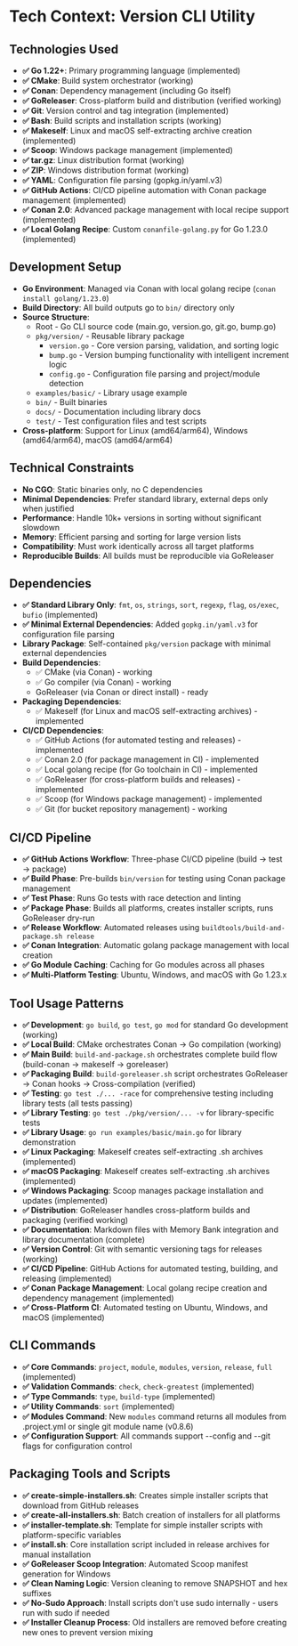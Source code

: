 # Tech Context: Version CLI Utility

## Technologies Used
- **✅ Go 1.22+**: Primary programming language (implemented)
- **✅ CMake**: Build system orchestrator (working)
- **✅ Conan**: Dependency management (including Go itself)
- **✅ GoReleaser**: Cross-platform build and distribution (verified working)
- **✅ Git**: Version control and tag integration (implemented)
- **✅ Bash**: Build scripts and installation scripts (working)
- **✅ Makeself**: Linux and macOS self-extracting archive creation (implemented)
- **✅ Scoop**: Windows package management (implemented)
- **✅ tar.gz**: Linux distribution format (working)
- **✅ ZIP**: Windows distribution format (working)
- **✅ YAML**: Configuration file parsing (gopkg.in/yaml.v3)
- **✅ GitHub Actions**: CI/CD pipeline automation with Conan package management (implemented)
- **✅ Conan 2.0**: Advanced package management with local recipe support (implemented)
- **✅ Local Golang Recipe**: Custom `conanfile-golang.py` for Go 1.23.0 (implemented)

## Development Setup
- **Go Environment**: Managed via Conan with local golang recipe (`conan install golang/1.23.0`)
- **Build Directory**: All build outputs go to `bin/` directory only
- **Source Structure**: 
  - Root - Go CLI source code (main.go, version.go, git.go, bump.go)
  - `pkg/version/` - Reusable library package
    - `version.go` - Core version parsing, validation, and sorting logic
    - `bump.go` - Version bumping functionality with intelligent increment logic
    - `config.go` - Configuration file parsing and project/module detection
  - `examples/basic/` - Library usage example
  - `bin/` - Built binaries
  - `docs/` - Documentation including library docs
  - `test/` - Test configuration files and test scripts
- **Cross-platform**: Support for Linux (amd64/arm64), Windows (amd64/arm64), macOS (amd64/arm64)

## Technical Constraints
- **No CGO**: Static binaries only, no C dependencies
- **Minimal Dependencies**: Prefer standard library, external deps only when justified
- **Performance**: Handle 10k+ versions in sorting without significant slowdown
- **Memory**: Efficient parsing and sorting for large version lists
- **Compatibility**: Must work identically across all target platforms
- **Reproducible Builds**: All builds must be reproducible via GoReleaser

## Dependencies
- **✅ Standard Library Only**: `fmt`, `os`, `strings`, `sort`, `regexp`, `flag`, `os/exec`, `bufio` (implemented)
- **✅ Minimal External Dependencies**: Added `gopkg.in/yaml.v3` for configuration file parsing
- **Library Package**: Self-contained `pkg/version` package with minimal external dependencies
- **Build Dependencies**:
  - ✅ CMake (via Conan) - working
  - ✅ Go compiler (via Conan) - working
  - GoReleaser (via Conan or direct install) - ready
- **Packaging Dependencies**:
  - ✅ Makeself (for Linux and macOS self-extracting archives) - implemented
- **CI/CD Dependencies**:
  - ✅ GitHub Actions (for automated testing and releases) - implemented
  - ✅ Conan 2.0 (for package management in CI) - implemented
  - ✅ Local golang recipe (for Go toolchain in CI) - implemented
  - ✅ GoReleaser (for cross-platform builds and releases) - implemented
  - ✅ Scoop (for Windows package management) - implemented
  - ✅ Git (for bucket repository management) - working

## CI/CD Pipeline
- **✅ GitHub Actions Workflow**: Three-phase CI/CD pipeline (build → test → package)
- **✅ Build Phase**: Pre-builds `bin/version` for testing using Conan package management
- **✅ Test Phase**: Runs Go tests with race detection and linting
- **✅ Package Phase**: Builds all platforms, creates installer scripts, runs GoReleaser dry-run
- **✅ Release Workflow**: Automated releases using `buildtools/build-and-package.sh release`
- **✅ Conan Integration**: Automatic golang package management with local creation
- **✅ Go Module Caching**: Caching for Go modules across all phases
- **✅ Multi-Platform Testing**: Ubuntu, Windows, and macOS with Go 1.23.x

## Tool Usage Patterns
- **✅ Development**: `go build`, `go test`, `go mod` for standard Go development (working)
- **✅ Local Build**: CMake orchestrates Conan → Go compilation (working)
- **✅ Main Build**: `build-and-package.sh` orchestrates complete build flow (build-conan → makeself → goreleaser)
- **✅ Packaging Build**: `build-goreleaser.sh` script orchestrates GoReleaser → Conan hooks → Cross-compilation (verified)
- **✅ Testing**: `go test ./... -race` for comprehensive testing including library tests (all tests passing)
- **✅ Library Testing**: `go test ./pkg/version/... -v` for library-specific tests
- **✅ Library Usage**: `go run examples/basic/main.go` for library demonstration
- **✅ Linux Packaging**: Makeself creates self-extracting .sh archives (implemented)
- **✅ macOS Packaging**: Makeself creates self-extracting .sh archives (implemented)
- **✅ Windows Packaging**: Scoop manages package installation and updates (implemented)
- **✅ Distribution**: GoReleaser handles cross-platform builds and packaging (verified working)
- **✅ Documentation**: Markdown files with Memory Bank integration and library documentation (complete)
- **✅ Version Control**: Git with semantic versioning tags for releases (working)
- **✅ CI/CD Pipeline**: GitHub Actions for automated testing, building, and releasing (implemented)
- **✅ Conan Package Management**: Local golang recipe creation and dependency management (implemented)
- **✅ Cross-Platform CI**: Automated testing on Ubuntu, Windows, and macOS (implemented)

## CLI Commands
- **✅ Core Commands**: `project`, `module`, `modules`, `version`, `release`, `full` (implemented)
- **✅ Validation Commands**: `check`, `check-greatest` (implemented)
- **✅ Type Commands**: `type`, `build-type` (implemented)
- **✅ Utility Commands**: `sort` (implemented)
- **✅ Modules Command**: New `modules` command returns all modules from .project.yml or single git module name (v0.8.6)
- **✅ Configuration Support**: All commands support --config and --git flags for configuration control

## Packaging Tools and Scripts
- **✅ create-simple-installers.sh**: Creates simple installer scripts that download from GitHub releases
- **✅ create-all-installers.sh**: Batch creation of installers for all platforms
- **✅ installer-template.sh**: Template for simple installer scripts with platform-specific variables
- **✅ install.sh**: Core installation script included in release archives for manual installation
- **✅ GoReleaser Scoop Integration**: Automated Scoop manifest generation for Windows
- **✅ Clean Naming Logic**: Version cleaning to remove SNAPSHOT and hex suffixes
- **✅ No-Sudo Approach**: Install scripts don't use sudo internally - users run with sudo if needed
- **✅ Installer Cleanup Process**: Old installers are removed before creating new ones to prevent version mixing